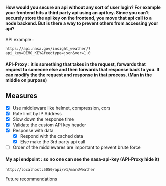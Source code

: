 #### How would you secure an api without any sort of user login? For example your frontend hits a third party api using an api key. Since you can't securely store the api key on the frontend, you move that api call to a node backend. But is there a way to prevent others from accessing your api?

API example :
```
https://api.nasa.gov/insight_weather/?api_key=DEMO_KEY&feedtype=json&ver=1.0
```

#### API-Proxy : it is something that takes in the request, forwards that request to someone else and then forwards that response back to you. It can modify the the request and response in that process. (Man in the middle on purpose)

## Measures

* [x] Use middleware like helmet, compression, cors
* [x] Rate limit by IP Address
* [x] Slow down the response time
* [x] Validate the custom API key header
* [x] Response with data
  * [x] Respond with the cached data
  * [x] Else make the 3rd party api call
* [ ] Order of the middlewares are important to prevent brute force 

#### My api endpoint : so no one can see the nasa-api-key (API-Proxy hide it)
```
http://localhost:5050/api/v1/marsWeather
```
Future recommendations
